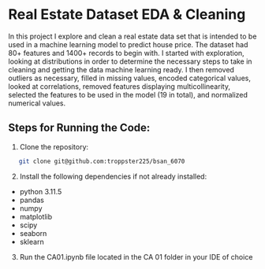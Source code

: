 # Real Estate Dataset EDA & Cleaning
In this project I explore and clean a real estate data set that is intended to be used in a machine learning model to predict house price. The dataset had 80+ features and 1400+ records to begin with. I started with exploration, looking at distributions in order to determine the necessary steps to take in cleaning and getting the data machine learning ready. I then removed outliers as necessary, filled in missing values, encoded categorical values, looked at correlations, removed features displaying multicollinearity, selected the features to be used in the model (19 in total), and normalized numerical values.
## Steps for Running the Code:
1. Clone the repository:
```bash
   git clone git@github.com:troppster225/bsan_6070
```
2. Install the following dependencies if not already installed:
* python 3.11.5
* pandas
* numpy
* matplotlib
* scipy
* seaborn
* sklearn
3. Run the CA01.ipynb file located in the CA 01 folder in your IDE of choice